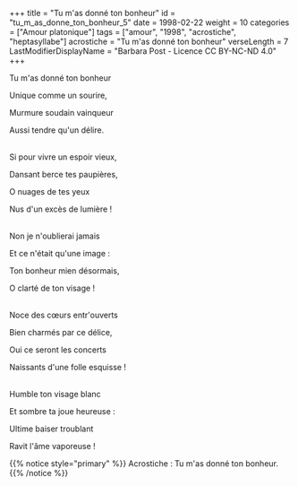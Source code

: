 +++
title = "Tu m'as donné ton bonheur"
id = "tu_m_as_donne_ton_bonheur_5"
date = 1998-02-22
weight = 10
categories = ["Amour platonique"]
tags = ["amour", "1998", "acrostiche", "heptasyllabe"]
acrostiche = "Tu m'as donné ton bonheur"
verseLength = 7
LastModifierDisplayName = "Barbara Post - Licence CC BY-NC-ND 4.0"
+++

Tu m'as donné ton bonheur

Unique comme un sourire,

Murmure soudain vainqueur

Aussi tendre qu'un délire.

 \
Si pour vivre un espoir vieux,

Dansant berce tes paupières,

O nuages de tes yeux

Nus d'un excès de lumière !

 \
Non je n'oublierai jamais

Et ce n'était qu'une image :

Ton bonheur mien désormais,

O clarté de ton visage !

 \
Noce des cœurs entr'ouverts

Bien charmés par ce délice,

Oui ce seront les concerts

Naissants d'une folle esquisse !

 \
Humble ton visage blanc

Et sombre ta joue heureuse :

Ultime baiser troublant

Ravit l'âme vaporeuse !

{{% notice style="primary" %}}
Acrostiche : Tu m'as donné ton bonheur.
{{% /notice %}}
